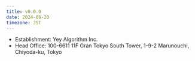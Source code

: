 ```yaml
---
title: v0.0.0
date: 2024-06-20
timezone: JST
---
```


- Establishment: Yey Algorithm Inc.
- Head Office: 100-6611 11F Gran Tokyo South Tower, 1-9-2 Marunouchi, Chiyoda-ku, Tokyo